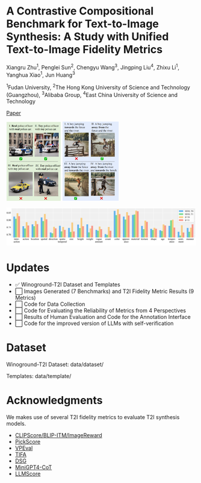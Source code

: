 # A Contrastive Compositional Benchmark for Text-to-Image Synthesis: A Study with Unified Text-to-Image Fidelity Metrics

Xiangru Zhu<sup>1</sup>, Penglei Sun<sup>2</sup>, Chengyu Wang<sup>3</sup>, Jingping Liu<sup>4</sup>, Zhixu Li<sup>1</sup>, Yanghua Xiao<sup>1</sup>, Jun Huang<sup>3</sup>

<sup>1</sup>Fudan University, <sup>2</sup>The Hong Kong University of Science and Technology (Guangzhou),
<sup>3</sup>Alibaba Group, <sup>4</sup>East China University of Science and Technology

[Paper](https://arxiv.org/abs/2312.02338)

<img src="https://github.com/zhuxiangru/Winoground-T2I/blob/main/figures/figure1.png" alt="Failed cases on Stable Diffusion XL 1.0" width="300" title="Failed cases on Stable Diffusion XL 1.0" />

<!-- ![Failed cases on Stable Diffusion XL 1.0](https://github.com/zhuxiangru/Winoground-T2I/blob/main/figures/figure1.png) -->

<!-- ![The pipeline of data collection, quality control and labeling](https://github.com/zhuxiangru/Winoground-T2I/blob/main/figures/figure2.png) -->

<!-- ![Statistics of categories](https://github.com/zhuxiangru/Winoground-T2I/blob/main/figures/figure3.png) -->

![Evaluation results from SDXL and IF](https://github.com/zhuxiangru/Winoground-T2I/blob/main/figures/figure4.png)

# Updates

- ✅ Winoground-T2I Dataset and Templates
- ⬜ Images Generated (7 Benchmarks) and T2I Fidelity Metric Results (9 Metrics)
- ⬜ Code for Data Collection
- ⬜ Code for Evaluating the Reliability of Metrics from 4 Perspectives
- ⬜ Results of Human Evaluation and Code for the Annotation Interface
- ⬜ Code for the improved version of LLMs with self-verification 

# Dataset

Winoground-T2I Dataset: data/dataset/

Templates: data/template/

# Acknowledgments

We makes use of several T2I fidelity metrics to evaluate T2I synthesis models. 

- [CLIPScore/BLIP-ITM/ImageReward](https://github.com/THUDM/ImageReward)
- [PickScore](https://github.com/yuvalkirstain/PickScore)
- [VPEval](https://github.com/aszala/VPEval)
- [TIFA](https://github.com/Yushi-Hu/tifa)
- [DSG](https://github.com/j-min/DSG)
- [MiniGPT4-CoT](https://github.com/Karine-Huang/T2I-CompBench)
- [LLMScore](https://github.com/YujieLu10/LLMScore)

